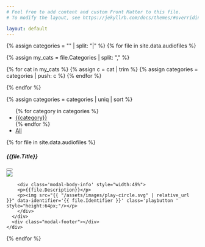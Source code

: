 ```yaml
---
# Feel free to add content and custom Front Matter to this file.
# To modify the layout, see https://jekyllrb.com/docs/themes/#overriding-theme-defaults

layout: default
---
```


<script>
var data = {{ site.data.audiofiles | jsonify }};
var baseurl = "{{ site.baseurl }}";
</script>

{% assign categories = "" | split: "|" %}
{% for file in site.data.audiofiles %}

  {% assign my_cats = file.Categories | split: "," %}

  {% for cat in my_cats %}
    {% assign c = cat | trim %}
    {% assign categories = categories | push: c %}
  {% endfor %}

{% endfor %}

{% assign categories = categories | uniq | sort %}


<div id="gallery-nav">

<ul id="cat_menu">
{% for category in categories %}<li><a href='#' data-cat="{{category}}" class='btn btn-secondary category'>{{category}}</a></li>{% endfor %}
<li><a href='#' data-cat="all" class='btn btn-secondary category active'>All</a></li>
</ul>

</div>
<div id="gallery" style="flex-wrap:wrap;"></div>


{% for file in site.data.audiofiles %}
<div class="modal fade" id="exampleModal{{file.ID}}" tabindex="-1" aria-labelledby="exampleModalLabel" aria-hidden="true">
  <div class="modal-dialog modal-xl modal-dialog-centered">
    <div class="modal-content">
      <div class="modal-header">
        <h5 class="modal-title">{{file.Title}}</h5>
        <button type="button" class="btn-close" data-bs-dismiss="modal" aria-label="Close"></button>
      </div>
      <div class="modal-body">
        <div style="width:49%">
	<img src="{{ "/assets/images/" | relative_url }}{{ file.Image }}" style="max-width:100%;"/>
        </div>

        <div class='modal-body-info' style="width:49%">
        <p>{{file.Description}}</p>
        <p><img src="{{ "/assets/images/play-circle.svg" | relative_url }}" data-identifier='{{ file.Identifier }}' class='playbutton ' style="height:64px;"/></p>
        </div>
      </div>
      <div class="modal-footer"></div>
    </div>
  </div>
</div>
{% endfor %}

<audio src="#" id="audioplayer"></audio>
<script src="{{ "/assets/js/kiosk.js" | relative_url }}"></script>



